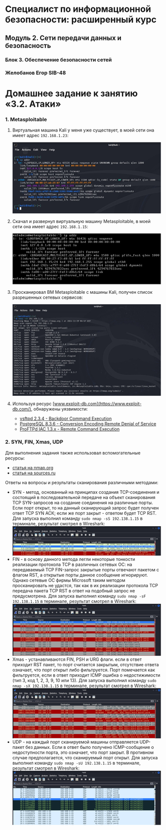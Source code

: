 # Специалист по информационной безопасности: расширенный курс
## Модуль 2. Сети передачи данных и безопасность
### Блок 3. Обеспечение безопасности сетей
### Желобанов Егор SIB-48

# Домашнее задание к занятию «3.2. Атаки»

### 1. Metasploitable

1. Виртуальная машина Kali у меня уже существует, в моей сети она имеет адрес `192.168.1.23`:  

   ![](assets/kali_ip.jpg)

2. Скачал и развернул виртуальную машину Metasploitable, в моей сети она имеет адрес `192.168.1.15`:  
    
    ![](assets/metasploitable_ip_addr.jpg)

3. Просканировал ВМ Metasploitable с машины Kali, получен список разрешенных сетевых сервисов:  

    ![](assets/kali_scan_metasploitable.jpg)

4. Используя ресурс [www.exploit-db.com](https://www.exploit-db.com/), обнаружены уязвимости:

   * [vsftpd 2.3.4 - Backdoor Command Execution](https://www.exploit-db.com/exploits/49757)
   * [PostgreSQL 8.3.6 - Conversion Encoding Remote Denial of Service](https://www.exploit-db.com/exploits/32849)
   * [ProFTPd IAC 1.3.x - Remote Command Execution](https://www.exploit-db.com/exploits/15449)

### 2. SYN, FIN, Xmas, UDP

Для выполнения задания также использовал вспомогательные ресурсы:

   * [статья на nmap.org](https://nmap.org/man/ru/man-port-scanning-techniques.html)
   * [статья на sources.ru](https://sources.ru/security/attack2/05-01.html)

Ответы на вопросы и результаты сканирования различными методами:  

   * SYN - метод, основанный на принципах создания TCP-соединения и состоящий в последовательной передаче на объект сканирования 
   TCP SYN-запросов на создание соединения на различные порты. Если порт открыт, то на данный сканирующий запрос будет получен ответ
   TCP SYN АСК; если же порт закрыт - ответом будет TCP RST. 
   Для запуска выполнил команду `sudo nmap -sS 192.138.1.15` в терминале, результат смотрел в Wireshark:  
   ![](assets/syn.jpg)
   * FIN - в основу данного метода легли некоторые тонкости реализации протокола TCP в различных сетевых ОС: на передаваемый TCP FIN-запрос
   закрытые порты отвечают пакетом с флагом RST, а открытые порты данное сообщение игнорируют. Однако сетевые ОС фирмы Microsoft таким методом
   просканировать не удастся, так как в их реализации протокола TCP передача пакета TCP RST в ответ на подобный запрос не предусмотрена. 
   Для запуска выполнил команду `sudo nmap -sF 192.138.1.15` в терминале, результат смотрел в Wireshark:  
   ![](assets/fin.jpg)
   * Xmas - устанавливаются FIN, PSH и URG флаги. если в ответ приходит RST пакет, то порт считается закрытым, отсутствие ответа означает, 
   что порт открыт либо фильтруется. Порт помечается как фильтруется, если в ответ приходит ICMP ошибка о недостижимости 
   (тип 3, код 1, 2, 3, 9, 10 или 13). Для запуска выполнил команду `sudo nmap -sX 192.138.1.15` в терминале, результат смотрел в Wireshark:  
   ![](assets/xmas.jpg)
   * UDP - на каждый порт сканируемой машины отправляется UDP-пакет без данных. Если в ответ было получено ICMP-сообщение о недоступности порта,
   это означает, что порт закрыт. В противном случае предполагается, что сканируемый порт открыт. Для запуска выполнил команду `sudo nmap -sU 192.138.1.15` в терминале, результат смотрел в Wireshark:  
   ![](assets/udp.jpg)
